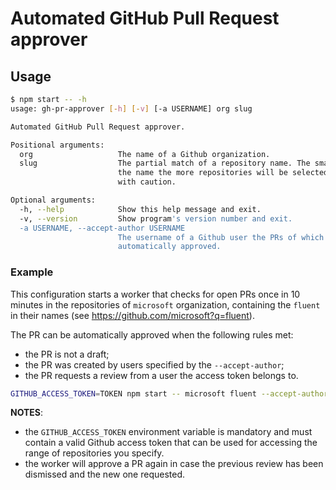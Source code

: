 # Automated GitHub Pull Request approver

## Usage

```bash
$ npm start -- -h
usage: gh-pr-approver [-h] [-v] [-a USERNAME] org slug

Automated GitHub Pull Request approver.

Positional arguments:
  org                   The name of a Github organization.
  slug                  The partial match of a repository name. The smaller
                        the name the more repositories will be selected. Use
                        with caution.

Optional arguments:
  -h, --help            Show this help message and exit.
  -v, --version         Show program's version number and exit.
  -a USERNAME, --accept-author USERNAME
                        The username of a Github user the PRs of which can be
                        automatically approved.
```

### Example

This configuration starts a worker that checks for open PRs once in 10 minutes in the repositories of `microsoft` organization, containing the `fluent` in their names (see https://github.com/microsoft?q=fluent).

The PR can be automatically approved when the following rules met:
- the PR is not a draft;
- the PR was created by users specified by the `--accept-author`;
- the PR requests a review from a user the access token belongs to.

```bash
GITHUB_ACCESS_TOKEN=TOKEN npm start -- microsoft fluent --accept-author BR0kEN-
```

**NOTES**:
- the `GITHUB_ACCESS_TOKEN` environment variable is mandatory and must contain a valid Github access token that can be used for accessing the range of repositories you specify.
- the worker will approve a PR again in case the previous review has been dismissed and the new one requested.
